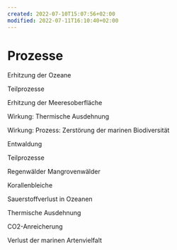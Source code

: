 ```yaml
---
created: 2022-07-10T15:07:56+02:00
modified: 2022-07-11T16:10:40+02:00
---
```


# Prozesse

Erhitzung der Ozeane

Teilprozesse

Erhitzung der Meeresoberfläche

Wirkung: Thermische Ausdehnung

Wirkung: Prozess: Zerstörung der marinen Biodiversität

Entwaldung

Teilprozesse

Regenwälder
Mangrovenwälder


Korallenbleiche

Sauerstoffverlust in Ozeanen 

Thermische Ausdehnung

CO2-Anreicherung

Verlust der marinen Artenvielfalt
